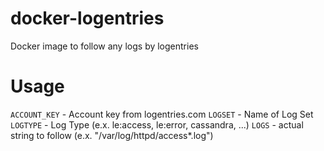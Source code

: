 # docker-logentries
Docker image to follow any logs by logentries

Usage
=====

`ACCOUNT_KEY` - Account key from logentries.com
`LOGSET` - Name of Log Set
`LOGTYPE` - Log Type (e.x. le:access, le:error, cassandra, ...)
`LOGS` - actual string to follow (e.x. "/var/log/httpd/access*.log")

